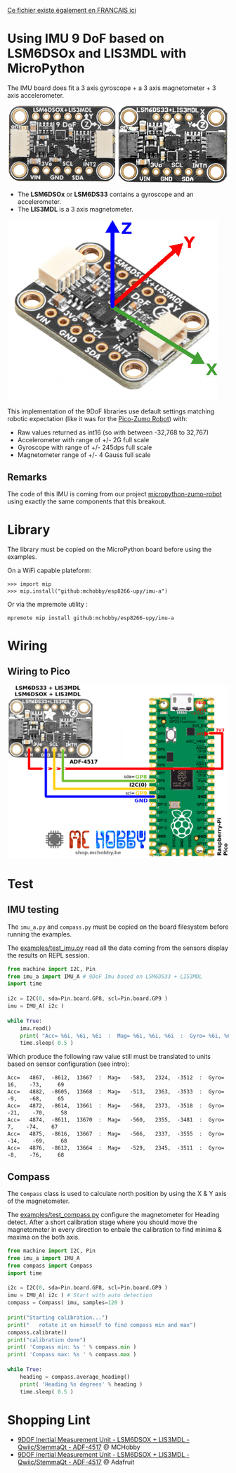 [Ce fichier existe également en FRANCAIS ici](readme.md)

# Using IMU 9 DoF based on LSM6DSOx and LIS3MDL with MicroPython

The IMU board does fit a 3 axis gyroscope + a 3 axis magnetometer + 3 axis accelerometer.


![IMU Gyro 9DoF - LSM6DSOX+LIS3MDL - LSM6DS33+LIS3MDL](docs/_static/gyro-9dof.jpg)

* The __LSM6DSOx__ or __LSM6DS33__ contains a gyroscope and an accelerometer.
* The __LIS3MDL__ is a 3 axis magnetometer.

![IMU Gyro 9DoF axis](docs/_static/lsm6dsox-9dof-axis.jpg)

This implementation of the 9DoF libraries use default settings matching robotic expectation (like it was for the [Pico-Zumo Robot](https://github.com/mchobby/micropython-zumo-robot)) with:
* Raw values returned as int16 (so with between -32,768 to 32,767)
* Accelerometer with range of +/- 2G full scale
* Gyroscope with range of +/- 245dps full scale
* Magnetometer range of +/- 4 Gauss full scale


## Remarks

The code of this IMU is coming from our project [micropython-zumo-robot](https://github.com/mchobby/micropython-zumo-robot) using exactly the same components that this breakout.

# Library

The library must be copied on the MicroPython board before using the examples.

On a WiFi capable plateform:

```
>>> import mip
>>> mip.install("github:mchobby/esp8266-upy/imu-a")
```

Or via the mpremote utility :

```
mpremote mip install github:mchobby/esp8266-upy/imu-a
```


# Wiring

## Wiring to Pico

![9DOF LSM6DSOx + LIS3MDL](docs/_static/lsm6dsox-lis3mdl-to-pico.jpg)

# Test

## IMU testing

The `imu_a.py` and `compass.py` must be copied on the board filesystem before running the examples.

The [examples/test_imu.py](examples/test_imu.py) read all the data coming from the sensors display the results on REPL session.

``` python
from machine import I2C, Pin
from imu_a import IMU_A # 9DoF Imu based on LSM6DS33 + LIS3MDL
import time

i2c = I2C(0, sda=Pin.board.GP8, scl=Pin.board.GP9 )
imu = IMU_A( i2c )

while True:
	imu.read()
	print( "Acc= %6i, %6i, %6i  :  Mag= %6i, %6i, %6i  :  Gyro= %6i, %6i, %6i  " % (imu.a.values+imu.m.values+imu.g.values) )
	time.sleep( 0.5 )
```

Which produce the following raw value still must be translated to units based on sensor configuration (see intro):

```
Acc=   4867,  -8612,  13667  :  Mag=   -583,   2324,  -3512  :  Gyro=     16,    -73,     69                                                                                        
Acc=   4882,  -8605,  13668  :  Mag=   -513,   2363,  -3533  :  Gyro=     -9,    -68,     65                                                                                        
Acc=   4872,  -8614,  13661  :  Mag=   -568,   2373,  -3518  :  Gyro=    -21,    -70,     58                                                                                        
Acc=   4874,  -8611,  13670  :  Mag=   -560,   2355,  -3481  :  Gyro=      7,    -74,    67                                                                                        
Acc=   4875,  -8616,  13667  :  Mag=   -566,   2337,  -3555  :  Gyro=    -14,    -69,     68                                                                                        
Acc=   4876,  -8612,  13664  :  Mag=   -529,   2345,  -3511  :  Gyro=     -8,    -76,     68  
```

## Compass

The `Compass` class is used to calculate north position by using the X & Y axis of the magnetometer.

The [examples/test_compass.py](examples/test_compass.py) configure the magnetometer for Heading detect.
After a short calibration stage where you should move the magnetometer in every direction to enbale the calibration to find minima & maxima on the both axis.

``` python
from machine import I2C, Pin
from imu_a import IMU_A
from compass import Compass
import time

i2c = I2C(0, sda=Pin.board.GP8, scl=Pin.board.GP9 )
imu = IMU_A( i2c ) # Start with auto detection
compass = Compass( imu, samples=120 )

print("Starting calibration...")
print("   rotate it on himself to find compass min and max")
compass.calibrate()
print("calibration done")
print( 'Compass min: %s ' % compass.min )
print( 'Compass max: %s ' % compass.max )

while True:
	heading = compass.average_heading()
	print( 'Heading %s degrees' % heading )
	time.sleep( 0.5 )
```

# Shopping Lint
* [9DOF Inertial Measurement Unit - LSM6DSOX + LIS3MDL - Qwiic/StemmaQt - ADF-4517](https://shop.mchobby.be/fr/mouvement/2393-centrale-interielle-9dof-lsm6ds33-lis3mdl-3232100023932-adafruit.html) @ MCHobby
* [9DOF Inertial Measurement Unit - LSM6DSOX + LIS3MDL - Qwiic/StemmaQt - ADF-4517](https://www.adafruit.com/product/4517) @ Adafruit
